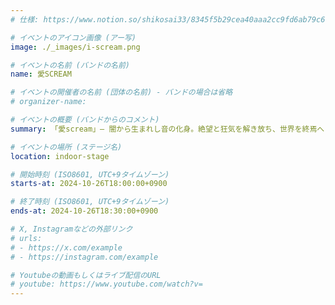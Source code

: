 ```yaml
---
# 仕様: https://www.notion.so/shikosai33/8345f5b29cea40aaa2cc9fd6ab79c6a6?pvs=4#9ae1134163bc41fca64fb5161acf4e19

# イベントのアイコン画像 (アー写)
image: ./_images/i-scream.png

# イベントの名前 (バンドの名前)
name: 愛SCREAM

# イベントの開催者の名前 (団体の名前) - バンドの場合は省略
# organizer-name: 

# イベントの概要 (バンドからのコメント)
summary: 「愛scream」— 闇から生まれし音の化身。絶望と狂気を解き放ち、世界を終焉へと誘う破滅の旋律を聴け。<br>by田中隼生

# イベントの場所 (ステージ名)
location: indoor-stage

# 開始時刻 (ISO8601, UTC+9タイムゾーン)
starts-at: 2024-10-26T18:00:00+0900

# 終了時刻 (ISO8601, UTC+9タイムゾーン)
ends-at: 2024-10-26T18:30:00+0900

# X, Instagramなどの外部リンク
# urls:
# - https://x.com/example
# - https://instagram.com/example

# Youtubeの動画もしくはライブ配信のURL
# youtube: https://www.youtube.com/watch?v=
---
```

